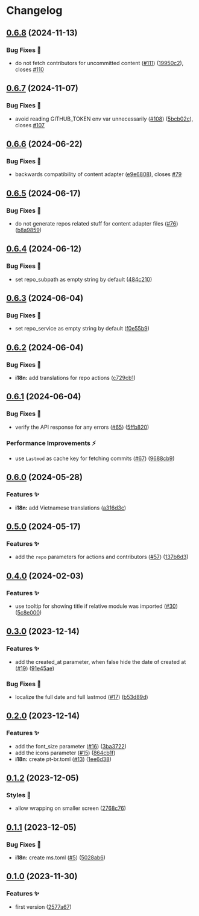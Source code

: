 # Changelog

## [0.6.8](https://github.com/hbstack/revision/compare/v0.6.7...v0.6.8) (2024-11-13)


### Bug Fixes 🐞

* do not fetch contributors for uncommitted content ([#111](https://github.com/hbstack/revision/issues/111)) ([19950c2](https://github.com/hbstack/revision/commit/19950c2031c4debfae7c0dc080613f2668fd369b)), closes [#110](https://github.com/hbstack/revision/issues/110)

## [0.6.7](https://github.com/hbstack/revision/compare/v0.6.6...v0.6.7) (2024-11-07)


### Bug Fixes 🐞

* avoid reading GITHUB_TOKEN env var unnecessarily ([#108](https://github.com/hbstack/revision/issues/108)) ([5bcb02c](https://github.com/hbstack/revision/commit/5bcb02cc15fe598b1d4ea1f5c63248d3257fc476)), closes [#107](https://github.com/hbstack/revision/issues/107)

## [0.6.6](https://github.com/hbstack/revision/compare/v0.6.5...v0.6.6) (2024-06-22)


### Bug Fixes 🐞

* backwards compatibility of content adapter ([e9e6808](https://github.com/hbstack/revision/commit/e9e6808044029c4c4526ad1f880d4b022bf88085)), closes [#79](https://github.com/hbstack/revision/issues/79)

## [0.6.5](https://github.com/hbstack/revision/compare/v0.6.4...v0.6.5) (2024-06-17)


### Bug Fixes 🐞

* do not generate repos related stuff for content adapter files ([#76](https://github.com/hbstack/revision/issues/76)) ([b8a9859](https://github.com/hbstack/revision/commit/b8a985908b9f1e64644a73213436e118f288c74a))

## [0.6.4](https://github.com/hbstack/revision/compare/v0.6.3...v0.6.4) (2024-06-12)


### Bug Fixes 🐞

* set repo_subpath as empty string by default ([484c210](https://github.com/hbstack/revision/commit/484c21004c6dfee2713bb3d15e3d83688131a751))

## [0.6.3](https://github.com/hbstack/revision/compare/v0.6.2...v0.6.3) (2024-06-04)


### Bug Fixes 🐞

* set repo_service as empty string by default ([f0e55b9](https://github.com/hbstack/revision/commit/f0e55b9b93f5f2368acbb543d29fe66e4d5730ed))

## [0.6.2](https://github.com/hbstack/revision/compare/v0.6.1...v0.6.2) (2024-06-04)


### Bug Fixes 🐞

* **i18n:** add translations for repo actions ([c729cb1](https://github.com/hbstack/revision/commit/c729cb1794be1fdd3268dfd77e28536519be8327))

## [0.6.1](https://github.com/hbstack/revision/compare/v0.6.0...v0.6.1) (2024-06-04)


### Bug Fixes 🐞

* verify the API response for any errors ([#65](https://github.com/hbstack/revision/issues/65)) ([5ffb820](https://github.com/hbstack/revision/commit/5ffb82024787ea4fb7de93fd0fb85460599db93b))


### Performance Improvements ⚡️

* use `Lastmod` as cache key for fetching commits ([#67](https://github.com/hbstack/revision/issues/67)) ([9688cb9](https://github.com/hbstack/revision/commit/9688cb935b1fdb41afa5abb87123cbb1bb662046))

## [0.6.0](https://github.com/hbstack/revision/compare/v0.5.0...v0.6.0) (2024-05-28)


### Features ✨

* **i18n:** add Vietnamese translations ([a316d3c](https://github.com/hbstack/revision/commit/a316d3cf4b2c9f12ae02e64ffdaec7ae7bb053e1))

## [0.5.0](https://github.com/hbstack/revision/compare/v0.4.0...v0.5.0) (2024-05-17)


### Features ✨

* add the `repo` parameters for actions and contributors ([#57](https://github.com/hbstack/revision/issues/57)) ([137b8d3](https://github.com/hbstack/revision/commit/137b8d34f54ed0c9500c64d9cecd716225a5ed3a))

## [0.4.0](https://github.com/hbstack/revision/compare/v0.3.0...v0.4.0) (2024-02-03)


### Features ✨

* use tooltip for showing title if relative module was imported ([#30](https://github.com/hbstack/revision/issues/30)) ([5c8e000](https://github.com/hbstack/revision/commit/5c8e000bd7622217e3e3d3617788619490a531ff))

## [0.3.0](https://github.com/hbstack/revision/compare/v0.2.0...v0.3.0) (2023-12-14)


### Features ✨

* add the created_at parameter, when false hide the date of created at ([#19](https://github.com/hbstack/revision/issues/19)) ([91e45ae](https://github.com/hbstack/revision/commit/91e45aec39ef0913bd584df888860c05eecf1d66))


### Bug Fixes 🐞

* localize the full date and full lastmod ([#17](https://github.com/hbstack/revision/issues/17)) ([b53d89d](https://github.com/hbstack/revision/commit/b53d89de273917ae5a79fa20faff4a72d319503c))

## [0.2.0](https://github.com/hbstack/revision/compare/v0.1.2...v0.2.0) (2023-12-14)


### Features ✨

* add the font_size parameter ([#16](https://github.com/hbstack/revision/issues/16)) ([3ba3722](https://github.com/hbstack/revision/commit/3ba372243ac2646d471a26fc53b2bda045eb37cf))
* add the icons parameter ([#15](https://github.com/hbstack/revision/issues/15)) ([864cb1f](https://github.com/hbstack/revision/commit/864cb1f4e1632b70240292df59a647932b785dd1))
* **i18n:** create pt-br.toml ([#13](https://github.com/hbstack/revision/issues/13)) ([1ee6d38](https://github.com/hbstack/revision/commit/1ee6d3818a0dfa46bb000a833a75ab8f0424d6e9))

## [0.1.2](https://github.com/hbstack/revision/compare/v0.1.1...v0.1.2) (2023-12-05)


### Styles 🎨

* allow wrapping on smaller screen ([2768c76](https://github.com/hbstack/revision/commit/2768c762c9c553ae7f6b2625b6596fef1a4e3b5b))

## [0.1.1](https://github.com/hbstack/revision/compare/v0.1.0...v0.1.1) (2023-12-05)


### Bug Fixes 🐞

* **i18n:** create ms.toml ([#5](https://github.com/hbstack/revision/issues/5)) ([5028ab6](https://github.com/hbstack/revision/commit/5028ab6c0a9ce71d2757fd3e82d7741597fc1fd0))

## [0.1.0](https://github.com/hbstack/revision/compare/v0.0.1...v0.1.0) (2023-11-30)


### Features ✨

* first version ([2577a67](https://github.com/hbstack/revision/commit/2577a676b8367b0993eb3d0d4b03981b2d5f94f5))
